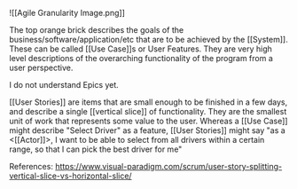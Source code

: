 ![[Agile Granularity Image.png]]

The top orange brick describes the goals of the business/software/application/etc that are to be achieved by the [[System]]. These can be called [[Use Case]]s or User Features. They are very high level descriptions of the overarching functionality of the program from a user perspective.

I do not understand Epics yet.

[[User Stories]] are items that are small enough to be finished in a few days, and describe a single [[vertical slice]] of functionality. They are the smallest unit of work that represents some value to the user. Whereas a [[Use Case]] might describe "Select Driver" as a feature, [[User Stories]] might say "as a <[[Actor]]>, I want to be able to select from all drivers within a certain range, so that I can pick the best driver for me"

References:
https://www.visual-paradigm.com/scrum/user-story-splitting-vertical-slice-vs-horizontal-slice/